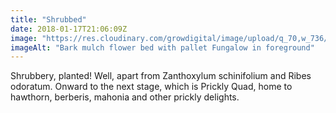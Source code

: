 ```yaml
---
title: "Shrubbed"
date: 2018-01-17T21:06:09Z
image: "https://res.cloudinary.com/growdigital/image/upload/q_70,w_736/v1544048611/bark-mulch-38846298425.jpg"
imageAlt: "Bark mulch flower bed with pallet Fungalow in foreground"
---
```


Shrubbery, planted! Well, apart from Zanthoxylum schinifolium and Ribes odoratum. Onward to the next stage, which is Prickly Quad, home to hawthorn, berberis, mahonia and other prickly delights.
